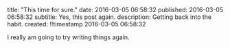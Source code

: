 title: "This time for sure."
date: 2016-03-05 06:58:32
published: 2016-03-05 06:58:32
subtitle: Yes, this post again.
description:
    Getting back into the habit.
created: !!timestamp 2016-03-05 06:58:32

I really am going to try writing things again.
